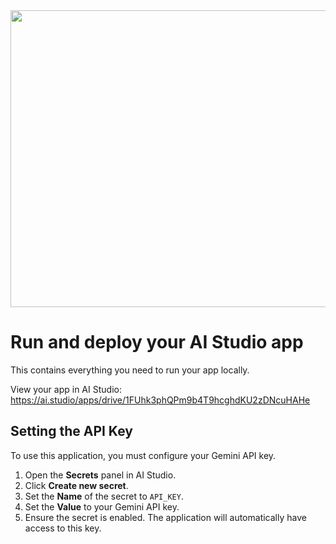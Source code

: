 <div align="center">
<img width="1200" height="475" alt="GHBanner" src="https://github.com/user-attachments/assets/0aa67016-6eaf-458a-adb2-6e31a0763ed6" />
</div>

# Run and deploy your AI Studio app

This contains everything you need to run your app locally.

View your app in AI Studio: https://ai.studio/apps/drive/1FUhk3phQPm9b4T9hcghdKU2zDNcuHAHe

## Setting the API Key

To use this application, you must configure your Gemini API key.

1.  Open the **Secrets** panel in AI Studio.
2.  Click **Create new secret**.
3.  Set the **Name** of the secret to `API_KEY`.
4.  Set the **Value** to your Gemini API key.
5.  Ensure the secret is enabled. The application will automatically have access to this key.